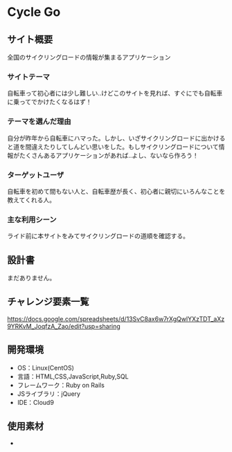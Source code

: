 # Cycle Go

## サイト概要
全国のサイクリングロードの情報が集まるアプリケーション

### サイトテーマ
自転車って初心者には少し難しい‥けどこのサイトを見れば、すぐにでも自転車に乗ってでかけたくなるはず！

### テーマを選んだ理由
自分が昨年から自転車にハマった。しかし、いざサイクリングロードに出かけると道を間違えたりしてしんどい思いをした。もしサイクリングロードについて情報がたくさんあるアプリケーションがあれば‥よし、ないなら作ろう！

### ターゲットユーザ
自転車を初めて間もない人と、自転車歴が長く、初心者に親切にいろんなことを教えてくれる人。

### 主な利用シーン
ライド前に本サイトをみてサイクリングロードの道順を確認する。

## 設計書
まだありません。

## チャレンジ要素一覧
https://docs.google.com/spreadsheets/d/13SvC8ax6w7rXgQwlYXzTDT_aXz9YRKvM_JoqfzA_Zao/edit?usp=sharing

## 開発環境
- OS：Linux(CentOS)
- 言語：HTML,CSS,JavaScript,Ruby,SQL
- フレームワーク：Ruby on Rails
- JSライブラリ：jQuery
- IDE：Cloud9

## 使用素材
-